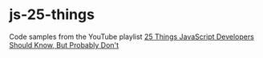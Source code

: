 # js-25-things
Code samples from the YouTube playlist [25 Things JavaScript Developers Should Know, But Probably Don't](https://www.youtube.com/playlist?list=PL1PqvM2UQiMoGNTaxFMSK2cih633lpFKP)
